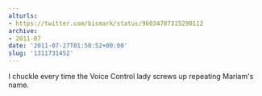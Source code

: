 ```yaml
---
alturls:
- https://twitter.com/bismark/status/96034787315290112
archive:
- 2011-07
date: '2011-07-27T01:50:52+00:00'
slug: '1311731452'
---
```


I chuckle every time the Voice Control lady screws up repeating Mariam's name.

